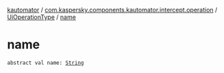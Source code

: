 [kautomator](../../index.md) / [com.kaspersky.components.kautomator.intercept.operation](../index.md) / [UiOperationType](index.md) / [name](./name.md)

# name

`abstract val name: `[`String`](https://kotlinlang.org/api/latest/jvm/stdlib/kotlin/-string/index.html)